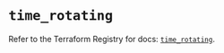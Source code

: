 # `time_rotating`

Refer to the Terraform Registry for docs: [`time_rotating`](https://registry.terraform.io/providers/hashicorp/time/0.12.1/docs/resources/rotating).
